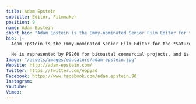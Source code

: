 ```yaml
---
title: Adam Epstein
subtitle: Editor, Filmmaker
position: 9
name: Adam Epstein
short_bio: "Adam Epstein is the Emmy-nominated Senior Film Editor for the Saturday Night Live Film Unit where he just completed his 8th season. Additionally he has worked on numerous feature films and commercials."
bio: |-
  Adam Epstein is the Emmy-nominated Senior Film Editor for the *Saturday Night Live* Film Unit where he just completed his 8th season. Moving between short and long form projects, he's cut features such as *Staten Island Summer*, produced by Lorne Michaels for Paramount Pictures, the upcoming *Killing Gunther* starring Arnold Schwarzenegger, as well as TV shows including the first two seasons of the acclaimed IFC series *Documentary Now!*

  He is represented by PS260 for bicoastal commercial projects, and is a thought leader in the post-production field as a frequent opinion columnist. He's made mainly of carbon.
Image: "/assets/images/educators/adam-epstein.jpg"
Website: http://adam-epstein.com/
Twitter: https://twitter.com/eppyad
Facebook: https://www.facebook.com/adam.epstein.90
Instagram: 
Youtube: 
Vimeo: 
---
```


